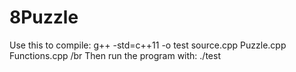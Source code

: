 # 8Puzzle
Use this to compile: g++ -std=c++11 -o test source.cpp Puzzle.cpp Functions.cpp /br
Then run the program with: ./test
